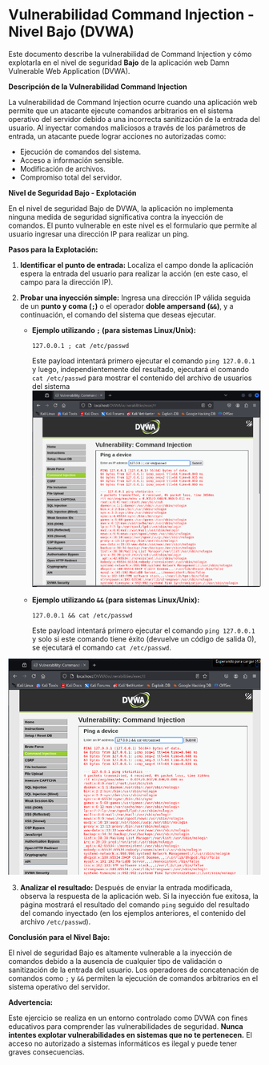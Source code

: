 # Vulnerabilidad Command Injection - Nivel Bajo (DVWA)

Este documento describe la vulnerabilidad de Command Injection y cómo explotarla en el nivel de seguridad **Bajo** de la aplicación web Damn Vulnerable Web Application (DVWA).

**Descripción de la Vulnerabilidad Command Injection**

La vulnerabilidad de Command Injection ocurre cuando una aplicación web permite que un atacante ejecute comandos arbitrarios en el sistema operativo del servidor debido a una incorrecta sanitización de la entrada del usuario. Al inyectar comandos maliciosos a través de los parámetros de entrada, un atacante puede lograr acciones no autorizadas como:

* Ejecución de comandos del sistema.
* Acceso a información sensible.
* Modificación de archivos.
* Compromiso total del servidor.

**Nivel de Seguridad Bajo - Explotación**

En el nivel de seguridad Bajo de DVWA, la aplicación no implementa ninguna medida de seguridad significativa contra la inyección de comandos. El punto vulnerable en este nivel es el formulario que permite al usuario ingresar una dirección IP para realizar un ping.

**Pasos para la Explotación:**

1.  **Identificar el punto de entrada:** Localiza el campo donde la aplicación espera la entrada del usuario para realizar la acción (en este caso, el campo para la dirección IP).

2.  **Probar una inyección simple:** Ingresa una dirección IP válida seguida de un **punto y coma (`;`)** o el operador **doble ampersand (`&&`)**, y a continuación, el comando del sistema que deseas ejecutar.

    * **Ejemplo utilizando `;` (para sistemas Linux/Unix):**
        ```
        127.0.0.1 ; cat /etc/passwd
        ```
        Este payload intentará primero ejecutar el comando `ping 127.0.0.1` y luego, independientemente del resultado, ejecutará el comando `cat /etc/passwd` para mostrar el contenido del archivo de usuarios del sistema
![Imagen de explotación de vulnerabilidad de injección de comandos](../../assets/CommandInjectionLow01.png)

    * **Ejemplo utilizando `&&` (para sistemas Linux/Unix):**
    	``` 
        127.0.0.1 && cat /etc/passwd
        ```
        Este payload intentará primero ejecutar el comando `ping 127.0.0.1` y solo si este comando tiene éxito (devuelve un código de salida 0), se ejecutará el comando `cat /etc/passwd`.

![Imagen de explotación de vulnerabilidad de injección de comandos](../../assets/CommandInjectionLow02.png)

3.  **Analizar el resultado:** Después de enviar la entrada modificada, observa la respuesta de la aplicación web. Si la inyección fue exitosa, la página mostrará el resultado del comando `ping` seguido del resultado del comando inyectado (en los ejemplos anteriores, el contenido del archivo `/etc/passwd`).

**Conclusión para el Nivel Bajo:**

El nivel de seguridad Bajo es altamente vulnerable a la inyección de comandos debido a la ausencia de cualquier tipo de validación o sanitización de la entrada del usuario. Los operadores de concatenación de comandos como `;` y `&&` permiten la ejecución de comandos arbitrarios en el sistema operativo del servidor.

**Advertencia:**

Este ejercicio se realiza en un entorno controlado como DVWA con fines educativos para comprender las vulnerabilidades de seguridad. **Nunca intentes explotar vulnerabilidades en sistemas que no te pertenecen.** El acceso no autorizado a sistemas informáticos es ilegal y puede tener graves consecuencias.
